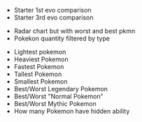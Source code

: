 - Starter 1st evo comparison
- Starter 3rd evo comparison
<!-- - Quantity of pokemon increased from gen to gen -->
- Radar chart but with worst and best pkmn
- Pokekon quantity filtered by type
<!-- - Avg stats for each generation compared to the others -->
- Lightest pokemon
- Heaviest Pokemon
- Fastest Pokemon
- Tallest Pokemon
- Smallest Pokemon
- Best/Worst Legendary Pokemon
- Best/Worst "Normal Pokemon"
- Best/Worst Mythic Pokemon
- How many Pokemon have hidden ability
